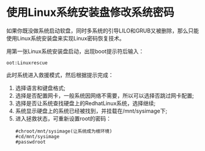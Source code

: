 # 使用Linux系统安装盘修改系统密码
如果你既没做系统启动软盘，同时多系统的引导LILO和GRUB又被删除，那么只能使用Linux系统安装盘来实现Linux密码恢复技术。<br>

用第一张Linux系统安装盘启动，出现boot提示符后输入：<br>
```
oot:Linuxrescue
```
此时系统进入救援模式，然后根据提示完成：<br>

1. 选择语言和键盘格式; 
2. 选择是否配置网卡，一般系统因网络不需要，所以可以选择否跳过网卡配置; 
3. 选择是否让系统查找硬盘上的RedhatLinux系统，选择继续; 
4. 系统显示硬盘上的系统已经被找到，并挂载在/mnt/sysimage下; 
5. 进入拯救状态，可重新设置root的密码：
    ```
    #chroot/mnt/sysimage(让系统成为根环境) 
    #cd/mnt/sysimage 
    #passwdroot
    ```